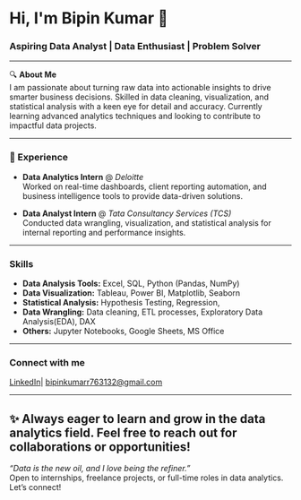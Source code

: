 # Hi, I'm Bipin Kumar 👋  
### Aspiring Data Analyst | Data Enthusiast | Problem Solver

---

🔍 **About Me**  
I am passionate about turning raw data into actionable insights to drive smarter business decisions. Skilled in data cleaning, visualization, and statistical analysis with a keen eye for detail and accuracy. Currently learning advanced analytics techniques and looking to contribute to impactful data projects.

---

### 💼 Experience
- **Data Analytics Intern** @ *Deloitte*  
  Worked on real-time dashboards, client reporting automation, and business intelligence tools to provide data-driven solutions.

- **Data Analyst Intern** @ *Tata Consultancy Services (TCS)*  
  Conducted data wrangling, visualization, and statistical analysis for internal reporting and performance insights.

---

### Skills
- **Data Analysis Tools:** Excel, SQL, Python (Pandas, NumPy)  
- **Data Visualization:** Tableau, Power BI, Matplotlib, Seaborn  
- **Statistical Analysis:** Hypothesis Testing, Regression, 
- **Data Wrangling:** Data cleaning, ETL processes, Exploratory Data Analysis(EDA), DAX
- **Others:** Jupyter Notebooks, Google Sheets, MS Office

---

### Connect with me
[LinkedIn](https://www.linkedin.com/in/bipin-kumar-581267359/overlay/about-this-profile/?lipi=urn%3Ali%3Apage%3Ad_flagship3_profile_view_base%3BwLy8kTwYS7uxwc3JEB4C7g%3D%3D)| bipinkumarr763132@gmail.com

---

✨ Always eager to learn and grow in the data analytics field. Feel free to reach out for collaborations or opportunities!
---

*“Data is the new oil, and I love being the refiner.”*  
Open to internships, freelance projects, or full-time roles in data analytics. Let’s connect!
